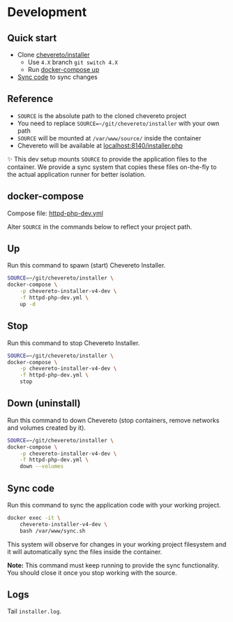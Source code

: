 # Development

## Quick start

* Clone [chevereto/installer](https://github.com/chevereto/installer)
  * Use `4.X` branch `git switch 4.X`
  * Run [docker-compose up](#up)
* [Sync code](#sync-code) to sync changes

## Reference

* `SOURCE` is the absolute path to the cloned chevereto project
* You need to replace `SOURCE=~/git/chevereto/installer` with your own path
* `SOURCE` will be mounted at `/var/www/source/` inside the container
* Chevereto will be available at [localhost:8140/installer.php](http://localhost:8140/installer.php)

✨ This dev setup mounts `SOURCE` to provide the application files to the container. We provide a sync system that copies these files on-the-fly to the actual application runner for better isolation.

## docker-compose

Compose file: [httpd-php-dev.yml](../httpd-php-dev.yml)

Alter `SOURCE` in the commands below to reflect your project path.

## Up

Run this command to spawn (start) Chevereto Installer.

```sh
SOURCE=~/git/chevereto/installer \
docker-compose \
    -p chevereto-installer-v4-dev \
    -f httpd-php-dev.yml \
    up -d
```

## Stop

Run this command to stop Chevereto Installer.

```sh
SOURCE=~/git/chevereto/installer \
docker-compose \
    -p chevereto-installer-v4-dev \
    -f httpd-php-dev.yml \
    stop
```

## Down (uninstall)

Run this command to down Chevereto (stop containers, remove networks and volumes created by it).

```sh
SOURCE=~/git/chevereto/installer \
docker-compose \
    -p chevereto-installer-v4-dev \
    -f httpd-php-dev.yml \
    down --volumes
```

## Sync code

Run this command to sync the application code with your working project.

```sh
docker exec -it \
    chevereto-installer-v4-dev \
    bash /var/www/sync.sh
```

This system will observe for changes in your working project filesystem and it will automatically sync the files inside the container.

**Note:** This command must keep running to provide the sync functionality. You should close it once you stop working with the source.

## Logs

Tail `installer.log`.
